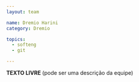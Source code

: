 ```yaml
---
layout: team

name: Dremio Harini
category: Dremio

topics:
  - softeng
  - git

---
```


**TEXTO LIVRE** (pode ser uma descrição da equipe)